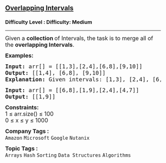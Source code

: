 <h2><a href="https://www.geeksforgeeks.org/problems/overlapping-intervals--170633/1?page=1&difficulty=Medium&status=unsolved&sortBy=submissions">Overlapping Intervals</a></h2><h3>Difficulty Level : Difficulty: Medium</h3><hr><div class="problems_problem_content__Xm_eO"><p><span style="font-size: 18px;">Given a <strong>collection </strong>of Intervals, the task is to merge all of the <strong>overlapping Intervals</strong>.</span></p>
<p><strong><span style="font-size: 18px;">Examples:</span></strong></p>
<pre><strong><span style="font-size: 18px;">Input: </span></strong><span style="font-size: 18px;">arr</span><span style="font-size: 18px;">[]</span><span style="font-size: 18px;"> = [[1,3],[2,4],[6,8],[9,10]]
<strong>Output: </strong>[[1,4], [6,8], [9,10]]<strong>
Explanation: </strong>Given intervals: [1,3], [2,4], [6,8], [9,10], we have only two overlapping intervals here, [1,3] and [2,4]. Therefore we will merge these two and return [1,4], [6,8], [9,10].</span>
</pre>
<pre><strong><span style="font-size: 18px;">Input: </span></strong><span style="font-size: 18px;">arr[] = [[6,8],[1,9],[2,4],[4,7]]
<strong>Output: </strong>[[1,9]]<br></span></pre>
<p><span style="font-size: 18px;"><strong>Constraints:</strong><br>1 ≤ arr.size() ≤ 100<br>0 ≤ x ≤ y ≤ 1000</span></p></div><p><span style=font-size:18px><strong>Company Tags : </strong><br><code>Amazon</code>&nbsp;<code>Microsoft</code>&nbsp;<code>Google</code>&nbsp;<code>Nutanix</code>&nbsp;<br><p><span style=font-size:18px><strong>Topic Tags : </strong><br><code>Arrays</code>&nbsp;<code>Hash</code>&nbsp;<code>Sorting</code>&nbsp;<code>Data Structures</code>&nbsp;<code>Algorithms</code>&nbsp;